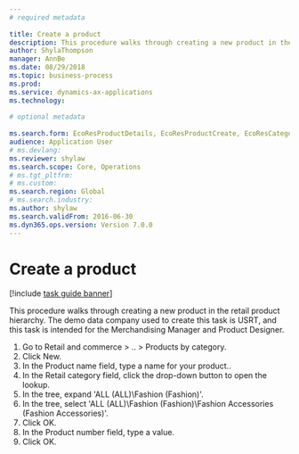 ```yaml
--- 
# required metadata 
 
title: Create a product
description: This procedure walks through creating a new product in the retail product hierarchy. 
author: ShylaThompson
manager: AnnBe 
ms.date: 08/29/2018
ms.topic: business-process 
ms.prod:  
ms.service: dynamics-ax-applications 
ms.technology:  
 
# optional metadata 
 
ms.search.form: EcoResProductDetails, EcoResProductCreate, EcoResCategorySingleLookup   
audience: Application User 
# ms.devlang:  
ms.reviewer: shylaw
ms.search.scope: Core, Operations 
# ms.tgt_pltfrm:  
# ms.custom:  
ms.search.region: Global
# ms.search.industry: 
ms.author: shylaw
ms.search.validFrom: 2016-06-30 
ms.dyn365.ops.version: Version 7.0.0 
---
```

# Create a product

[!include [task guide banner](../../includes/task-guide-banner.md)]

This procedure walks through creating a new product in the retail product hierarchy. The demo data company used to create this task is USRT, and this task is intended for the Merchandising Manager and Product Designer.

1. Go to Retail and commerce > .. > Products by category.
2. Click New.
3. In the Product name field, type a name for your product..
4. In the Retail category field, click the drop-down button to open the lookup.
5. In the tree, expand 'ALL (ALL)\Fashion (Fashion)'.
6. In the tree, select 'ALL (ALL)\Fashion (Fashion)\Fashion Accessories (Fashion Accessories)'.
7. Click OK.
8. In the Product number field, type a value.
9. Click OK.

